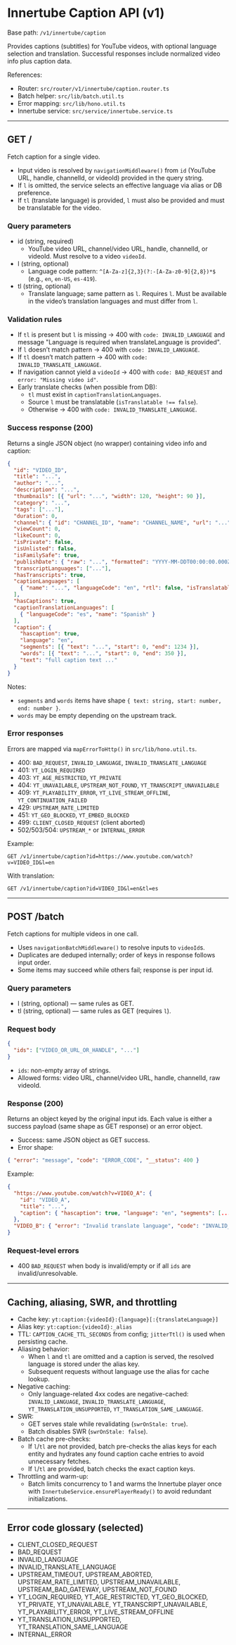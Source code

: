 # Innertube Caption API (v1)

Base path: `/v1/innertube/caption`

Provides captions (subtitles) for YouTube videos, with optional language selection and translation. Successful responses include normalized video info plus caption data.

References:
- Router: `src/router/v1/innertube/caption.router.ts`
- Batch helper: `src/lib/batch.util.ts`
- Error mapping: `src/lib/hono.util.ts`
- Innertube service: `src/service/innertube.service.ts`

---

## GET /

Fetch caption for a single video.

- Input video is resolved by `navigationMiddleware()` from `id` (YouTube URL, handle, channelId, or videoId) provided in the query string.
- If `l` is omitted, the service selects an effective language via alias or DB preference.
- If `tl` (translate language) is provided, `l` must also be provided and must be translatable for the video.

### Query parameters

- id (string, required)
  - YouTube video URL, channel/video URL, handle, channelId, or videoId. Must resolve to a video `videoId`.
- l (string, optional)
  - Language code pattern: `^[A-Za-z]{2,3}(?:-[A-Za-z0-9]{2,8})*$` (e.g., `en`, `en-US`, `es-419`).
- tl (string, optional)
  - Translate language; same pattern as `l`. Requires `l`. Must be available in the video’s translation languages and must differ from `l`.

### Validation rules

- If `tl` is present but `l` is missing → 400 with `code: INVALID_LANGUAGE` and message "Language is required when translateLanguage is provided".
- If `l` doesn’t match pattern → 400 with `code: INVALID_LANGUAGE`.
- If `tl` doesn’t match pattern → 400 with `code: INVALID_TRANSLATE_LANGUAGE`.
- If navigation cannot yield a `videoId` → 400 with `code: BAD_REQUEST` and `error: "Missing video id"`.
- Early translate checks (when possible from DB):
  - `tl` must exist in `captionTranslationLanguages`.
  - Source `l` must be translatable (`isTranslatable !== false`).
  - Otherwise → 400 with `code: INVALID_TRANSLATE_LANGUAGE`.

### Success response (200)

Returns a single JSON object (no wrapper) containing video info and caption:

```json
{
  "id": "VIDEO_ID",
  "title": "...",
  "author": "...",
  "description": "...",
  "thumbnails": [{ "url": "...", "width": 120, "height": 90 }],
  "category": "...",
  "tags": ["..."],
  "duration": 0,
  "channel": { "id": "CHANNEL_ID", "name": "CHANNEL_NAME", "url": "..." },
  "viewCount": 0,
  "likeCount": 0,
  "isPrivate": false,
  "isUnlisted": false,
  "isFamilySafe": true,
  "publishDate": { "raw": "...", "formatted": "YYYY-MM-DDT00:00:00.000Z" },
  "transcriptLanguages": ["..."],
  "hasTranscripts": true,
  "captionLanguages": [
    { "name": "...", "languageCode": "en", "rtl": false, "isTranslatable": true }
  ],
  "hasCaptions": true,
  "captionTranslationLanguages": [
    { "languageCode": "es", "name": "Spanish" }
  ],
  "caption": {
    "hascaption": true,
    "language": "en",
    "segments": [{ "text": "...", "start": 0, "end": 1234 }],
    "words": [{ "text": "...", "start": 0, "end": 350 }],
    "text": "full caption text ..."
  }
}
```

Notes:
- `segments` and `words` items have shape `{ text: string, start: number, end: number }`.
- `words` may be empty depending on the upstream track.

### Error responses

Errors are mapped via `mapErrorToHttp()` in `src/lib/hono.util.ts`.

- 400: `BAD_REQUEST`, `INVALID_LANGUAGE`, `INVALID_TRANSLATE_LANGUAGE`
- 401: `YT_LOGIN_REQUIRED`
- 403: `YT_AGE_RESTRICTED`, `YT_PRIVATE`
- 404: `YT_UNAVAILABLE`, `UPSTREAM_NOT_FOUND`, `YT_TRANSCRIPT_UNAVAILABLE`
- 409: `YT_PLAYABILITY_ERROR`, `YT_LIVE_STREAM_OFFLINE`, `YT_CONTINUATION_FAILED`
- 429: `UPSTREAM_RATE_LIMITED`
- 451: `YT_GEO_BLOCKED`, `YT_EMBED_BLOCKED`
- 499: `CLIENT_CLOSED_REQUEST` (client aborted)
- 502/503/504: `UPSTREAM_*` or `INTERNAL_ERROR`

Example:

```
GET /v1/innertube/caption?id=https://www.youtube.com/watch?v=VIDEO_ID&l=en
```

With translation:

```
GET /v1/innertube/caption?id=VIDEO_ID&l=en&tl=es
```

---

## POST /batch

Fetch captions for multiple videos in one call.

- Uses `navigationBatchMiddleware()` to resolve inputs to `videoId`s.
- Duplicates are deduped internally; order of keys in response follows input order.
- Some items may succeed while others fail; response is per input id.

### Query parameters

- l (string, optional) — same rules as GET.
- tl (string, optional) — same rules as GET (requires `l`).

### Request body

```json
{
  "ids": ["VIDEO_OR_URL_OR_HANDLE", "..."]
}
```

- `ids`: non-empty array of strings.
- Allowed forms: video URL, channel/video URL, handle, channelId, raw videoId.

### Response (200)

Returns an object keyed by the original input ids. Each value is either a success payload (same shape as GET response) or an error object.

- Success: same JSON object as GET success.
- Error shape:

```json
{ "error": "message", "code": "ERROR_CODE", "__status": 400 }
```

Example:

```json
{
  "https://www.youtube.com/watch?v=VIDEO_A": {
    "id": "VIDEO_A",
    "title": "...",
    "caption": { "hascaption": true, "language": "en", "segments": [...], "words": [...], "text": "..." }
  },
  "VIDEO_B": { "error": "Invalid translate language", "code": "INVALID_TRANSLATE_LANGUAGE", "__status": 400 }
}
```

### Request-level errors

- 400 `BAD_REQUEST` when body is invalid/empty or if all `ids` are invalid/unresolvable.

---

## Caching, aliasing, SWR, and throttling

- Cache key: `yt:caption:{videoId}:{language}[:{translateLanguage}]`
- Alias key: `yt:caption:{videoId}:_alias`
- TTL: `CAPTION_CACHE_TTL_SECONDS` from config; `jitterTtl()` is used when persisting cache.
- Aliasing behavior:
  - When `l` and `tl` are omitted and a caption is served, the resolved language is stored under the alias key.
  - Subsequent requests without language use the alias for cache lookup.
- Negative caching:
  - Only language-related 4xx codes are negative-cached: `INVALID_LANGUAGE`, `INVALID_TRANSLATE_LANGUAGE`, `YT_TRANSLATION_UNSUPPORTED`, `YT_TRANSLATION_SAME_LANGUAGE`.
- SWR:
  - GET serves stale while revalidating (`swrOnStale: true`).
  - Batch disables SWR (`swrOnStale: false`).
- Batch cache pre-checks:
  - If `l`/`tl` are not provided, batch pre-checks the alias keys for each entity and hydrates any found caption cache entries to avoid unnecessary fetches.
  - If `l`/`tl` are provided, batch checks the exact caption keys.
- Throttling and warm-up:
  - Batch limits concurrency to 1 and warms the Innertube player once with `InnertubeService.ensurePlayerReady()` to avoid redundant initializations.

---

## Error code glossary (selected)

- CLIENT_CLOSED_REQUEST
- BAD_REQUEST
- INVALID_LANGUAGE
- INVALID_TRANSLATE_LANGUAGE
- UPSTREAM_TIMEOUT, UPSTREAM_ABORTED, UPSTREAM_RATE_LIMITED, UPSTREAM_UNAVAILABLE, UPSTREAM_BAD_GATEWAY, UPSTREAM_NOT_FOUND
- YT_LOGIN_REQUIRED, YT_AGE_RESTRICTED, YT_GEO_BLOCKED, YT_PRIVATE, YT_UNAVAILABLE, YT_TRANSCRIPT_UNAVAILABLE, YT_PLAYABILITY_ERROR, YT_LIVE_STREAM_OFFLINE
- YT_TRANSLATION_UNSUPPORTED, YT_TRANSLATION_SAME_LANGUAGE
- INTERNAL_ERROR
